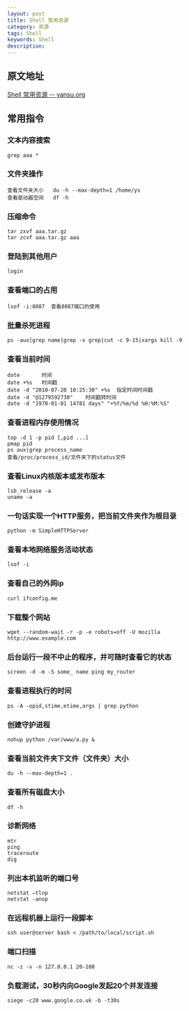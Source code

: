 ```yaml
---
layout: post
title: Shell 常用资源
category: 资源
tags: Shell
keywords: Shell
description:
---
```

## 原文地址
[Shell 常用资源 -- yansu.org](http://yansu.org/2014/01/15/general-shell-resources.html)

## 常用指令

### 文本内容搜索

    grep aaa *

### 文件夹操作

    查看文件夹大小   du -h --max-depth=1 /home/ys
    查看驱动器空间   df -h

### 压缩命令

    tar zxvf aaa.tar.gz
    tar zcvf aaa.tar.gz aaa

### 登陆到其他用户

    login

### 查看端口的占用

    lsof -i:8087  查看8087端口的使用

### 批量杀死进程

    ps -aux|grep name|grep -v grep|cut -c 9-15|xargs kill -9

### 查看当前时间

    date       时间
    date +%s   时间戳
    date -d "2010-07-20 10:25:30" +%s  指定时间时间戳
    date -d "@1279592730"    时间戳转时间
    date -d "1970-01-01 14781 days" "+%Y/%m/%d %H:%M:%S"

### 查看进程内存使用情况

    top -d 1 -p pid [,pid ...]
    pmap pid
    ps aux|grep process_name
    查看/proc/process_id/文件夹下的status文件

### 查看Linux内核版本或发布版本

    lsb_release -a
    uname -a

### 一句话实现一个HTTP服务，把当前文件夹作为根目录

    python -m SimpleHTTPServer

### 查看本地网络服务活动状态

    lsof -i

### 查看自己的外网ip

    curl ifconfig.me

### 下载整个网站

    wget --random-wait -r -p -e robots=off -U mozilla http://www.example.com

### 后台运行一段不中止的程序，并可随时查看它的状态

    screen -d -m -S some_ name ping my_router

### 查看进程执行的时间

    ps -A -opid,stime,etime,args | grep python

### 创建守护进程

    nohup python /var/www/a.py &

### 查看当前文件夹下文件（文件夹）大小

    du -h --max-depth=1 .

### 查看所有磁盘大小

    df -h

### 诊断网络

    mtr
    ping
    traceroute
    dig

### 列出本机监听的端口号

    netstat –tlnp
    netstat -anop

### 在远程机器上运行一段脚本

    ssh user@server bash < /path/to/local/script.sh

### 端口扫描

    nc -z -v -n 127.0.0.1 20-100

### 负载测试，30秒内向Google发起20个并发连接

    siege -c20 www.google.co.uk -b -t30s
